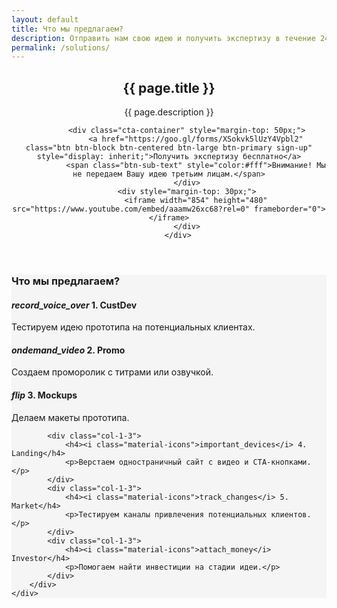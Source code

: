 ```yaml
---
layout: default
title: Что мы предлагаем?
description: Отправить нам свою идею и получить экспертизу в течение 24 ч.
permalink: /solutions/
---
```

<header class="fancy-hero new-content">
 		<div class="container">
 			<h2>{{ page.title }}</h2>
			<p class="sub-text landing-page">{{ page.description }}</p>

			<div class="cta-container" style="margin-top: 50px;">
				<a href="https://goo.gl/forms/XSokvk5lUzY4Vpbl2" class="btn btn-block btn-centered btn-large btn-primary sign-up" style="display: inherit;">Получить экспертизу бесплатно</a>
				<span class="btn-sub-text" style="color:#fff">Внимание! Мы не передаем Вашу идею третьим лицам.</span>
			</div>
			<div style="margin-top: 30px;">
				<iframe width="854" height="480" src="https://www.youtube.com/embed/aaamw26xc68?rel=0" frameborder="0"></iframe>
			</div>
		</div>
</header>

<section style="background: #f5f5f5">
	<div class="container">
		<h3>Что мы предлагаем?</h3>
		<div class="other-features">
			<div class="col-1-3">
				<h4><i class="material-icons">record_voice_over</i> 1. CustDev</h4>
				<p>Тестируем идею прототипа на потенциальных клиентах.</p>
			</div>
			<div class="col-1-3">
				<h4><i class="material-icons">ondemand_video</i> 2. Promo</h4>
				<p>Создаем проморолик с титрами или озвучкой.</p>
			</div>
			<div class="col-1-3">
				<h4><i class="material-icons">flip</i> 3. Mockups</h4>
				<p>Делаем макеты прототипа.</p>
			</div>

			<div class="col-1-3">
				<h4><i class="material-icons">important_devices</i> 4. Landing</h4>
				<p>Верстаем одностраничный сайт с видео и CTA-кнопками.</p>
			</div>
			<div class="col-1-3">
				<h4><i class="material-icons">track_changes</i> 5. Market</h4>
				<p>Тестируем каналы привлечения потенциальных клиентов.</p>
			</div>
			<div class="col-1-3">
				<h4><i class="material-icons">attach_money</i> Investor</h4>
				<p>Помогаем найти инвестиции на стадии идеи.</p>
			</div>
		</div>
	</div>
</section>


